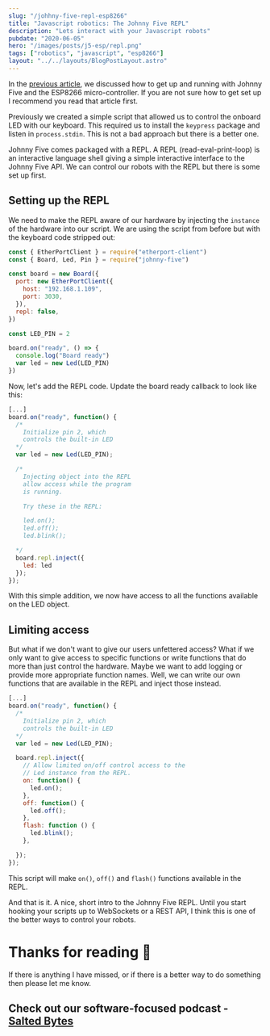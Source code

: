 ```yaml
---
slug: "/johhny-five-repl-esp8266"
title: "Javascript robotics: The Johnny Five REPL"
description: "Lets interact with your Javascript robots"
pubdate: "2020-06-05"
hero: "/images/posts/j5-esp/repl.png"
tags: ["robotics", "javascript", "esp8266"]
layout: "../../layouts/BlogPostLayout.astro"
---
```


In the [previous article](https://jamesbest.tech/posts/wireless-javascript-robots-johhny-five-esp8266), we discussed how to get up and running with Johnny Five and the ESP8266 micro-controller. If you are not sure how to get set up I recommend you read that article first.

Previously we created a simple script that allowed us to control the onboard LED with our keyboard. This required us to install the `keypress` package and listen in `process.stdin`. This is not a bad approach but there is a better one.

Johnny Five comes packaged with a REPL. A REPL (read-eval-print-loop) is an interactive language shell giving a simple interactive interface to the Johnny Five API. We can control our robots with the REPL but there is some set up first.

## Setting up the REPL

We need to make the REPL aware of our hardware by injecting the `instance` of the hardware into our script. We are using the script from before but with the keyboard code stripped out:

```javascript
const { EtherPortClient } = require("etherport-client")
const { Board, Led, Pin } = require("johnny-five")

const board = new Board({
  port: new EtherPortClient({
    host: "192.168.1.109",
    port: 3030,
  }),
  repl: false,
})

const LED_PIN = 2

board.on("ready", () => {
  console.log("Board ready")
  var led = new Led(LED_PIN)
})
```

Now, let's add the REPL code. Update the board ready callback to look like this:

```javascript
[...]
board.on("ready", function() {
  /*
    Initialize pin 2, which
    controls the built-in LED
  */
  var led = new Led(LED_PIN);

  /*
    Injecting object into the REPL
    allow access while the program
    is running.

    Try these in the REPL:

    led.on();
    led.off();
    led.blink();

  */
  board.repl.inject({
    led: led
  });
});
```

With this simple addition, we now have access to all the functions available on the LED object.

## Limiting access

But what if we don't want to give our users unfettered access? What if we only want to give access to specific functions or write functions that do more than just control the hardware. Maybe we want to add logging or provide more appropriate function names. Well, we can write our own functions that are available in the REPL and inject those instead.

```javascript
[...]
board.on("ready", function() {
  /*
    Initialize pin 2, which
    controls the built-in LED
  */
  var led = new Led(LED_PIN);

  board.repl.inject({
    // Allow limited on/off control access to the
    // Led instance from the REPL.
    on: function() {
      led.on();
    },
    off: function() {
      led.off();
    },
    flash: function () {
      led.blink();
    },

  });
});
```

This script will make `on()`, `off()` and `flash()` functions available in the REPL.

And that is it. A nice, short intro to the Johnny Five REPL. Until you start hooking your scripts up to WebSockets or a REST API, I think this is one of the better ways to control your robots.

# Thanks for reading 🙏

If there is anything I have missed, or if there is a better way to do something then please let me know.

## Check out our software-focused podcast - [Salted Bytes](https://open.spotify.com/show/7IdlgpiDfYcOdCn57mPLvH?si=X1ArfHvqQXSOAfc1h7Y_Eg)
